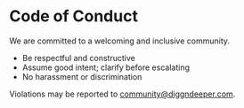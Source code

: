 # Code of Conduct

We are committed to a welcoming and inclusive community.

- Be respectful and constructive
- Assume good intent; clarify before escalating
- No harassment or discrimination

Violations may be reported to community@diggndeeper.com.
